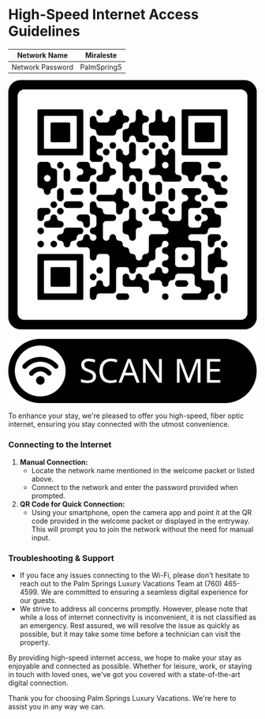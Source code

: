# **High-Speed Internet Access Guidelines**

| Network Name     | Miraleste   |
| ---------------- | ----------- |
| Network Password | PalmSpring5 |

![Image.png](assets/Image%20(2).png)

To enhance your stay, we're pleased to offer you high-speed, fiber optic internet, ensuring you stay connected with the utmost convenience.

### Connecting to the Internet

1. **Manual Connection:**
   - Locate the network name mentioned in the welcome packet or listed above.
   - Connect to the network and enter the password provided when prompted.
2. **QR Code for Quick Connection:**
   - Using your smartphone, open the camera app and point it at the QR code provided in the welcome packet or displayed in the entryway. This will prompt you to join the network without the need for manual input.

### Troubleshooting & Support

- If you face any issues connecting to the Wi-Fi, please don't hesitate to reach out to the Palm Springs Luxury Vacations Team at (760) 465-4599. We are committed to ensuring a seamless digital experience for our guests.
- We strive to address all concerns promptly. However, please note that while a loss of internet connectivity is inconvenient, it is not classified as an emergency. Rest assured, we will resolve the issue as quickly as possible, but it may take some time before a technician can visit the property.

By providing high-speed internet access, we hope to make your stay as enjoyable and connected as possible. Whether for leisure, work, or staying in touch with loved ones, we've got you covered with a state-of-the-art digital connection.

Thank you for choosing Palm Springs Luxury Vacations. We're here to assist you in any way we can.
